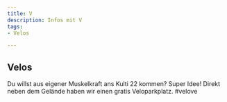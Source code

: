 ```yaml
---
title: V
description: Infos mit V
tags:
- Velos

---
```

## Velos
Du willst aus eigener Muskelkraft ans Kulti 22 kommen? Super Idee! Direkt neben dem Gelände haben wir einen gratis Veloparkplatz. #velove 
